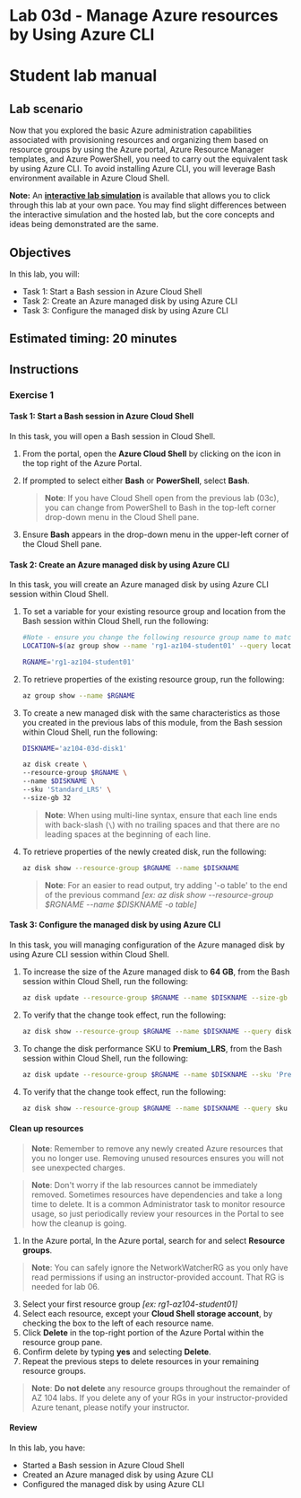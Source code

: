 # Lab 03d - Manage Azure resources by Using Azure CLI
# Student lab manual

## Lab scenario

Now that you explored the basic Azure administration capabilities associated with provisioning resources and organizing them based on resource groups by using the Azure portal, Azure Resource Manager templates, and Azure PowerShell, you need to carry out the equivalent task by using Azure CLI. To avoid installing Azure CLI, you will leverage Bash environment available in Azure Cloud Shell.

**Note:** An **[interactive lab simulation](https://mslabs.cloudguides.com/guides/AZ-104%20Exam%20Guide%20-%20Microsoft%20Azure%20Administrator%20Exercise%207)** is available that allows you to click through this lab at your own pace. You may find slight differences between the interactive simulation and the hosted lab, but the core concepts and ideas being demonstrated are the same. 

## Objectives

In this lab, you will:

+ Task 1: Start a Bash session in Azure Cloud Shell
+ Task 2: Create an Azure managed disk by using Azure CLI
+ Task 3: Configure the managed disk by using Azure CLI

## Estimated timing: 20 minutes

## Instructions

### Exercise 1

#### Task 1: Start a Bash session in Azure Cloud Shell

In this task, you will open a Bash session in Cloud Shell. 

1. From the portal, open the **Azure Cloud Shell** by clicking on the icon in the top right of the Azure Portal.

1. If prompted to select either **Bash** or **PowerShell**, select **Bash**. 

    >**Note**: If you have Cloud Shell open from the previous lab (03c), you can change from PowerShell to Bash in the top-left corner drop-down menu in the Cloud Shell pane.

1. Ensure **Bash** appears in the drop-down menu in the upper-left corner of the Cloud Shell pane.

#### Task 2: Create an Azure managed disk by using Azure CLI

In this task, you will create an Azure managed disk by using Azure CLI session within Cloud Shell.

1. To set a variable for your existing resource group and location from the Bash session within Cloud Shell, run the following:

   ```sh
   #Note - ensure you change the following resource group name to match the RG in your lab environment
   LOCATION=$(az group show --name 'rg1-az104-student01' --query location --out tsv)

   RGNAME='rg1-az104-student01'  
   ```
1. To retrieve properties of the existing resource group, run the following:

   ```sh
   az group show --name $RGNAME
   ```
1. To create a new managed disk with the same characteristics as those you created in the previous labs of this module, from the Bash session within Cloud Shell, run the following:

   ```sh
   DISKNAME='az104-03d-disk1'

   az disk create \
   --resource-group $RGNAME \
   --name $DISKNAME \
   --sku 'Standard_LRS' \
   --size-gb 32
   ```
    >**Note**: When using multi-line syntax, ensure that each line ends with back-slash (`\`) with no trailing spaces and that there are no leading spaces at the beginning of each line. 

1. To retrieve properties of the newly created disk, run the following:

   ```sh
   az disk show --resource-group $RGNAME --name $DISKNAME
   ```

    >**Note**: For an easier to read output, try adding '-o table' to the end of the previous command _[ex: az disk show --resource-group $RGNAME --name $DISKNAME -o table]_

#### Task 3: Configure the managed disk by using Azure CLI

In this task, you will managing configuration of the Azure managed disk by using Azure CLI session within Cloud Shell. 

1. To increase the size of the Azure managed disk to **64 GB**, from the Bash session within Cloud Shell, run the following:

   ```sh
   az disk update --resource-group $RGNAME --name $DISKNAME --size-gb 64
   ```

1. To verify that the change took effect, run the following:

   ```sh
   az disk show --resource-group $RGNAME --name $DISKNAME --query diskSizeGb
   ```

1. To change the disk performance SKU to **Premium_LRS**, from the Bash session within Cloud Shell, run the following:

   ```sh
   az disk update --resource-group $RGNAME --name $DISKNAME --sku 'Premium_LRS'
   ```

1. To verify that the change took effect, run the following:

   ```sh
   az disk show --resource-group $RGNAME --name $DISKNAME --query sku
   ```

#### Clean up resources

 > **Note**: Remember to remove any newly created Azure resources that you no longer use. Removing unused resources ensures you will not see unexpected charges.

 > **Note**:  Don't worry if the lab resources cannot be immediately removed. Sometimes resources have dependencies and take a long time to delete. It is a common Administrator task to monitor resource usage, so just periodically review your resources in the Portal to see how the cleanup is going. 

1. In the Azure portal, In the Azure portal, search for and select **Resource groups**.

 > **Note**:  You can safely ignore the NetworkWatcherRG as you only have read permissions if using an instructor-provided account. That RG is needed for lab 06.

3. Select your first resource group _[ex: rg1-az104-student01]_
4. Select each resource, except your **Cloud Shell storage account**, by checking the box to the left of each resource name.
5. Click **Delete** in the top-right portion of the Azure Portal within the resource group pane.
6. Confirm delete by typing **yes** and selecting **Delete**.
7. Repeat the previous steps to delete resources in your remaining resource groups.

 > **Note**:  **Do not delete** any resource groups throughout the remainder of AZ 104 labs. If you delete any of your RGs in your instructor-provided Azure tenant, please notify your instructor.

#### Review

In this lab, you have:

- Started a Bash session in Azure Cloud Shell
- Created an Azure managed disk by using Azure CLI
- Configured the managed disk by using Azure CLI
